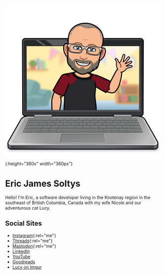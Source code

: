 ![Bitmoji of Eric waving](/img/laptop-wave.png){:height="360x" width="360px"}
# Eric James Soltys
Hello! I'm Eric, a software developer living in the Kootenay region in the southeast of British Columbia, Canada with my wife Nicole and our adventurous cat Lucy.
## Social Sites

- [Instagram](https://instagram.com/ericjamessoltys){:rel="me"}
- [Threads](https://www.threads.net/@ericjamessoltys){:rel="me"}
- [Mastodon](https://mstdn.ca/@esoltys){:rel="me"}
- [LinkedIn](https://www.linkedin.com/in/ericjamessoltys/)
- [YouTube](https://www.youtube.com/c/EricJamesSoltys)
- [Goodreads](https://www.goodreads.com/user/show/67338380-eric-james-soltys)
- [Lucy on Imgur](https://imgur.com/user/tuxedolucy)